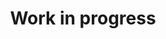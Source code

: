 ---
title: Work in progress
cms_exclude: true

# View.
view: citation

# Optional header image (relative to `static/media/` folder).
banner:
  caption: ''
  image: ''
---